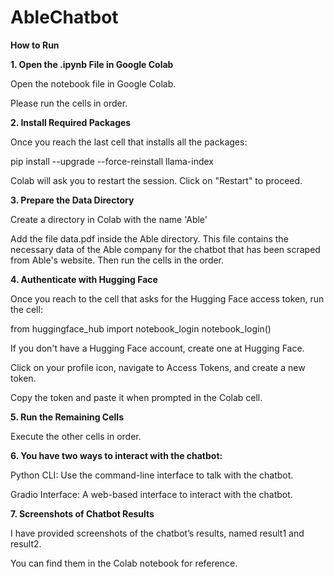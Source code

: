 # AbleChatbot

**How to Run**

**1. Open the .ipynb File in Google Colab**

  Open the notebook file in Google Colab.

  Please run the cells in order.
  
     
**2. Install Required Packages**

  Once you reach the last cell that installs all the packages:

  pip install --upgrade --force-reinstall llama-index

  Colab will ask you to restart the session. Click on "Restart" to proceed.


**3. Prepare the Data Directory**

  Create a directory in Colab with the name 'Able'

  Add the file data.pdf inside the Able directory. This file contains the necessary data of the Able company for the chatbot that has been scraped from Able's website. Then run the cells in the order.


**4. Authenticate with Hugging Face**

  Once you reach to the cell that asks for the Hugging Face access token, run the cell:

  from huggingface_hub import notebook_login
  notebook_login()


  If you don't have a Hugging Face account, create one at Hugging Face.

  Click on your profile icon, navigate to Access Tokens, and create a new token.

  Copy the token and paste it when prompted in the Colab cell.

     
**5. Run the Remaining Cells**

  Execute the other cells in order.
     

**6. You have two ways to interact with the chatbot:**

  Python CLI: Use the command-line interface to talk with the chatbot.

  Gradio Interface: A web-based interface to interact with the chatbot.


**7. Screenshots of Chatbot Results**

  I have provided screenshots of the chatbot’s results, named result1 and result2.

  You can find them in the Colab notebook for reference.
